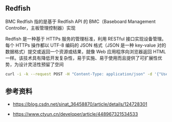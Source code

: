 ## Redfish

BMC Redfish 指的是基于 Redfish API 的 BMC（Baseboard Management Controller，主板管理控制器）实现

Redfish 是一种基于 HTTPs 服务的管理标准，利用 RESTful 接口实现设备管理。每个 HTTPs 操作都以 UTF-8 编码的 JSON 格式（JSON 是一种 key-value 对的数据格式）提交或返回一个资源或结果，就像 Web 应用程序向浏览器返回 HTML 一样。该技术具有降低开发复杂性，易于实施、易于使用而且提供了可扩展性优势，为设计灵活性预留了空间

```bash
curl -i -k --request POST -H "Content-Type: application/json" -d '{"UserName" : "xxxxxxx","Password" : "xxxxx"}' ${http协议}://${带外ip地址}/redfish/v1/SessionService/Sessions && echo
```



## 参考资料

- <https://blog.csdn.net/sinat_36458870/article/details/124728301>

- <https://www.ctyun.cn/developer/article/448967321534533>